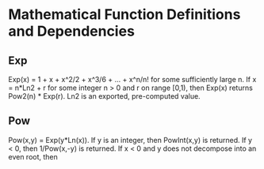 # Mathematical Function Definitions and Dependencies

## Exp

Exp(x) = 1 + x + x^2/2 + x^3/6 + ... + x^n/n! for some sufficiently large n. If x = n*Ln2 + r for some integer n > 0 and r on range [0,1), then Exp(x) returns Pow2(n) * Exp(r). Ln2 is an exported, pre-computed value.

## Pow

Pow(x,y) = Exp(y*Ln(x)). If y is an integer, then PowInt(x,y) is returned. If y < 0, then 1/Pow(x,-y) is returned. If x < 0 and y does not decompose into an even root, then 